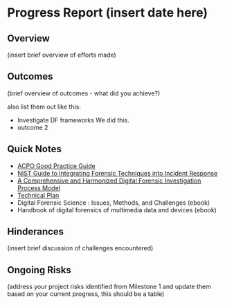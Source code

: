 # Progress Report (insert date here)
## Overview
(insert brief overview of efforts made)

## Outcomes
(brief overview of outcomes - what did you achieve?)

also list them out like this:
* Investigate DF frameworks 
  We did this. 
* outcome 2

## Quick Notes

* [ACPO Good Practice Guide](https://www.digital-detective.net/digital-forensics-documents/ACPO_Good_Practice_Guide_for_Digital_Evidence_v5.pdf)
* [NIST Guide to Integrating Forensic Techniques into Incident Response](https://nvlpubs.nist.gov/nistpubs/Legacy/SP/nistspecialpublication800-86.pdf)
* [A Comprehensive and Harmonized Digital Forensic Investigation Process Model](https://onlinelibrary-wiley-com.leo.lib.unomaha.edu/doi/epdf/10.1111/1556-4029.12823)
* [Technical Plan](https://www.ncdoj.gov/about-doj/crime-lab/crime-laboratory-documentation/computer-technical-procedure-manual-8-25-2010.aspx)
* Digital Forensic Science : Issues, Methods, and Challenges (ebook)
* Handbook of digital forensics of multimedia data and devices (ebook)

## Hinderances
(insert brief discussion of challenges encountered)

## Ongoing Risks
(address your project risks identified from Milestone 1 and update them based on your current progress, this should be a table)

